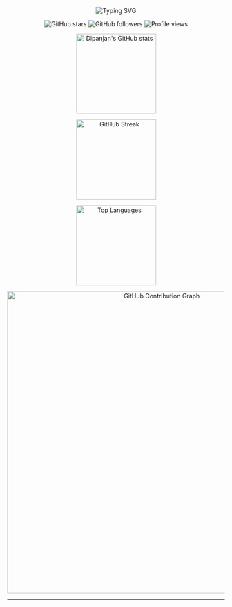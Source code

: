 <!--  Dipanjan Chowdhury | GitHub Profile README -->

<p align="center">
  <img src="https://readme-typing-svg.demolab.com?font=Fira+Code&pause=1000&color=8da3fa&center=true&vCenter=true&width=435&lines=Hi+%F0%9F%91%8B%2C+I'm+Dipanjan+Chowdhury!;Welcome+to+my+GitHub+profile!" alt="Typing SVG" />
</p>

<p align="center">
  <img src="https://img.shields.io/github/stars/dipanjannC?color=8da3fa&logo=github&label=%F0%9F%8C%9F%20Stars&style=for-the-badge" alt="GitHub stars"/>
  <img src="https://img.shields.io/github/followers/dipanjannC?color=7fe6b0&logo=github&label=%F0%9F%91%A5%20Followers&style=for-the-badge" alt="GitHub followers"/>
  <img src="https://komarev.com/ghpvc/?username=dipanjannC&style=for-the-badge&color=fe8a71&label=%F0%9F%91%80%20Profile%20Views" alt="Profile views"/>
</p>

<p align="center">
  <img src="https://github-readme-stats.vercel.app/api?username=dipanjannC&show_icons=true&theme=radical&bg_color=23232e,1f2232,191724&title_color=8da3fa&icon_color=7fe6b0&text_color=c7d0e0&border_radius=16" alt="Dipanjan's GitHub stats" height="185" />
</p>

<p align="center">
  <img src="https://github-readme-streak-stats.herokuapp.com/?user=dipanjannC&theme=radical&background=23232e&dates=8da3fa&sideNums=7fe6b0&currStreakLabel=8da3fa&border_radius=16" alt="GitHub Streak" height="185"/>
</p>

<p align="center">
  <img src="https://github-readme-stats.vercel.app/api/top-langs/?username=dipanjannC&layout=compact&theme=radical&bg_color=23232e,1f2232,191724&title_color=8da3fa&text_color=c7d0e0&border_radius=16" alt="Top Languages" height="185"/>
</p>

<p align="center">
  <a href="https://github.com/dipanjannC">
    <img src="https://github-contributions-api.deno.dev/dipanjannC.svg?no-bg=true&columns=14&rows=7" alt="GitHub Contribution Graph" width="700"/>
  </a>
</p>

---

<!-- Add your about/bio section here if you want! -->
